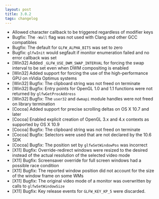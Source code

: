 ```yaml
---
layout: post
title: 3.0.2
tags: changelog
---
```


 - Allowed character callback to be triggered regardless of modifier keys
 - Bugfix: The `-Wall` flag was not used with Clang and other GCC compatibles
 - Bugfix: The default for `GLFW_ALPHA_BITS` was set to zero
 - Bugfix: `glfwInit` would segfault if monitor enumeration failed and no error
           callback was set
 - \[Win32\] Added `_GLFW_USE_DWM_SWAP_INTERVAL` for forcing the swap interval
             to be set even when DWM compositing is enabled
 - \[Win32\] Added support for forcing the use of the high-performance GPU
             on nVidia Optimus systems
 - \[Win32\] Bugfix: The clipboard string was not freed on terminate
 - \[Win32\] Bugfix: Entry points for OpenGL 1.0 and 1.1 functions were not
                     returned by `glfwGetProcAddress`
 - \[Win32\] Bugfix: The `user32` and `dwmapi` module handles were not freed on
                     library termination
 - \[Cocoa\] Added support for precise scrolling deltas on OS X 10.7 and later
 - \[Cocoa\] Enabled explicit creation of OpenGL 3.x and 4.x contexts as supported
             by OS X 10.9
 - \[Cocoa\] Bugfix: The clipboard string was not freed on terminate
 - \[Cocoa\] Bugfix: Selectors were used that are not declared by the 10.6 SDK
 - \[Cocoa\] Bugfix: The position set by `glfwSetWindowPos` was incorrect
 - \[X11\] Bugfix: Override-redirect windows were resized to the desired instead
                   of the actual resolution of the selected video mode
 - \[X11\] Bugfix: Screensaver override for full screen windows had a possible
                   race condition
 - \[X11\] Bugfix: The reported window position did not account for the size of
                   the window frame on some WMs
 - \[X11\] Bugfix: The original video mode of a monitor was overwritten by calls
                   to `glfwSetWindowSize`
 - \[X11\] Bugfix: Key release events for `GLFW_KEY_KP_5` were discarded.


